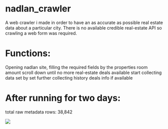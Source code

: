 # nadlan_crawler

A web crawler i made in order to have an as accurate as possible real estate data about a particular city.
There is no available credible real-estate API so crawling a web form was required.

# Functions:
  Opening nadlan site, filling the required fields by the properties room amount
  scroll down until no more real-estate deals available 
  start collecting data set by set 
  further collecting history deals info if available
  
# After running for two days:
  total raw metadata rows: 38,842
  
 ![](crawler.gif)
  

